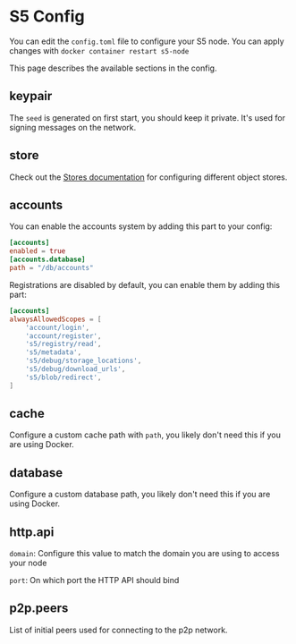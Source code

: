 # S5 Config

You can edit the `config.toml` file to configure your S5 node. You can apply changes with `docker container restart s5-node`

This page describes the available sections in the config.

## keypair

The `seed` is generated on first start, you should keep it private. It's used for signing messages on the network.

## store

Check out the [Stores documentation](/stores/index.html) for configuring different object stores.

## accounts

You can enable the accounts system by adding this part to your config:

```toml
[accounts]
enabled = true
[accounts.database]
path = "/db/accounts"
```

Registrations are disabled by default, you can enable them by adding this part:

```toml
[accounts]
alwaysAllowedScopes = [
    'account/login',
    'account/register',
    's5/registry/read',
    's5/metadata',
    's5/debug/storage_locations',
    's5/debug/download_urls',
    's5/blob/redirect',
]
```

## cache

Configure a custom cache path with `path`, you likely don't need this if you are using Docker.

## database

Configure a custom database path, you likely don't need this if you are using Docker.

## http.api

`domain`: Configure this value to match the domain you are using to access your node

`port`: On which port the HTTP API should bind

## p2p.peers

List of initial peers used for connecting to the p2p network.